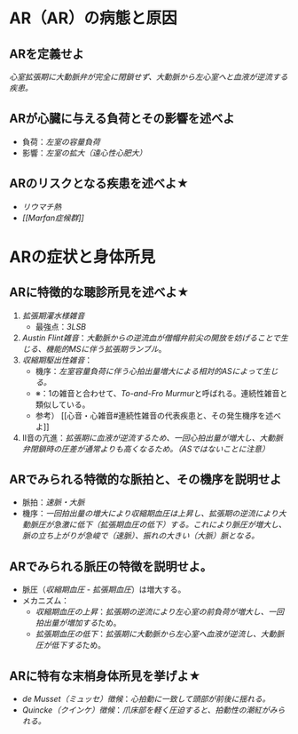 # AR（AR）の病態と原因
## ARを定義せよ
*心室拡張期に大動脈弁が完全に閉鎖せず、大動脈から左心室へと血液が逆流する疾患。*

## ARが心臓に与える負荷とその影響を述べよ
- 負荷：*左室の容量負荷*
- 影響：*左室の拡大（遠心性心肥大）*
## ARのリスクとなる疾患を述べよ★
- *リウマチ熱*
- *[[Marfan症候群]]*
# ARの症状と身体所見

## ARに特徴的な聴診所見を述べよ★
1. *拡張期灌水様雑音*
	- 最強点：*3LSB*
2. *Austin Flint雑音*：*大動脈からの逆流血が僧帽弁前尖の開放を妨げることで生じる、機能的MSに伴う拡張期ランブル*。
3. *収縮期駆出性雑音*：
	- 機序：*左室容量負荷に伴う心拍出量増大による相対的ASによって生じる。*
	- ※：1の雑音と合わせて、*To-and-Fro Murmur*と呼ばれる。連続性雑音と類似している。
	- 参考） [[心音・心雑音#連続性雑音の代表疾患と、その発生機序を述べよ]]
4. II音の亢進：*拡張期に血液が逆流するため、一回心拍出量が増大し、大動脈弁閉鎖時の圧差が通常よりも高くなるため。（ASではないことに注意）*

## ARでみられる特徴的な脈拍と、その機序を説明せよ
- 脈拍：*速脈・大脈*
- 機序：*一回拍出量の増大により収縮期血圧は上昇し、拡張期の逆流により大動脈圧が急激に低下（拡張期血圧の低下）する。これにより脈圧が増大し、脈の立ち上がりが急峻で（速脈）、振れの大きい（大脈）脈となる。*
## ARでみられる脈圧の特徴を説明せよ。
- 脈圧（*収縮期血圧 - 拡張期血圧*）は増大する。
- メカニズム：
	- *収縮期血圧の上昇*：*拡張期の逆流により左心室の前負荷が増大し、一回拍出量が増加する*ため。
	- *拡張期血圧の低下*：*拡張期に大動脈から左心室へ血液が逆流し、大動脈圧が低下する*ため。

## ARに特有な末梢身体所見を挙げよ★
- *de Musset（ミュッセ）徴候*：*心拍動に一致して頭部が前後に揺れる。*
- *Quincke（クインケ）徴候*：*爪床部を軽く圧迫すると、拍動性の潮紅がみられる。*